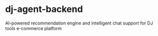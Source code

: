 # dj-agent-backend
 AI-powered recommendation engine and intelligent chat support for DJ tools e-commerce platform

